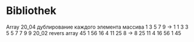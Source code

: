 ﻿# Bibliothek
Array
20_04 дублирование каждого элемента массива        1 3 5 7 9  ->  1 1 3 3 5 5 7 7 9 9
20_02 revers array     45 1 56 16 4 11 25 8  ->  8 25 11 4 16 56 1 45